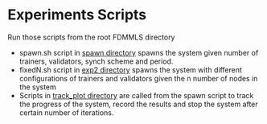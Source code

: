 # Experiments Scripts
Run those scripts from the root FDMMLS directory

* spawn.sh script in [spawn directory](./spawn/) spawns the system given number of trainers, validators, synch scheme and period. 
* fixedN.sh script in [exp2 directory](./exp2/) spawns the system with different configurations of trainers and validators given the n number of nodes in the system
* Scripts in [track_plot directory](./track_plot/) are called from the spawn script to track the progress of the system, record the results and stop the system after certain number of iterations. 
